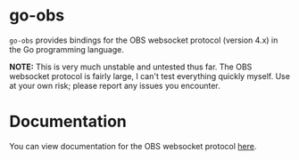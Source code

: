 # go-obs
`go-obs` provides bindings for the OBS websocket protocol (version 4.x) in
the Go programming language.

**NOTE:** This is very much unstable and untested thus far. The OBS websocket
protocol is fairly large, I can't test everything quickly myself. Use at your
own risk; please report any issues you encounter.

# Documentation
You can view documentation for the OBS websocket protocol [here](https://github.com/obsproject/obs-websocket/blob/4.x-current/docs/generated/protocol.md).
